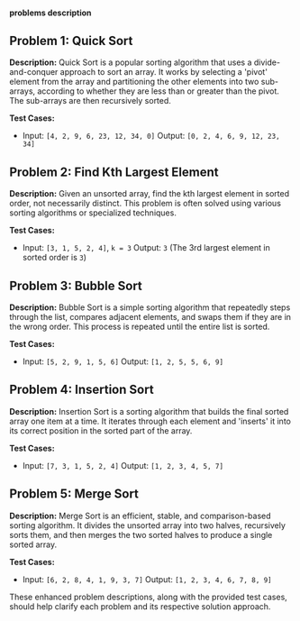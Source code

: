 #### problems description


## Problem 1: Quick Sort

**Description:** Quick Sort is a popular sorting algorithm that uses a divide-and-conquer approach to sort an array. It works by selecting a 'pivot' element from the array and partitioning the other elements into two sub-arrays, according to whether they are less than or greater than the pivot. The sub-arrays are then recursively sorted.

**Test Cases:**
- Input: `[4, 2, 9, 6, 23, 12, 34, 0]`
  Output: `[0, 2, 4, 6, 9, 12, 23, 34]`

## Problem 2: Find Kth Largest Element

**Description:** Given an unsorted array, find the kth largest element in sorted order, not necessarily distinct. This problem is often solved using various sorting algorithms or specialized techniques.

**Test Cases:**
- Input: `[3, 1, 5, 2, 4]`, `k = 3`
  Output: `3` (The 3rd largest element in sorted order is `3`)

## Problem 3: Bubble Sort

**Description:** Bubble Sort is a simple sorting algorithm that repeatedly steps through the list, compares adjacent elements, and swaps them if they are in the wrong order. This process is repeated until the entire list is sorted.

**Test Cases:**
- Input: `[5, 2, 9, 1, 5, 6]`
  Output: `[1, 2, 5, 5, 6, 9]`

## Problem 4: Insertion Sort

**Description:** Insertion Sort is a sorting algorithm that builds the final sorted array one item at a time. It iterates through each element and 'inserts' it into its correct position in the sorted part of the array.

**Test Cases:**
- Input: `[7, 3, 1, 5, 2, 4]`
  Output: `[1, 2, 3, 4, 5, 7]`

## Problem 5: Merge Sort

**Description:** Merge Sort is an efficient, stable, and comparison-based sorting algorithm. It divides the unsorted array into two halves, recursively sorts them, and then merges the two sorted halves to produce a single sorted array.

**Test Cases:**
- Input: `[6, 2, 8, 4, 1, 9, 3, 7]`
  Output: `[1, 2, 3, 4, 6, 7, 8, 9]`

These enhanced problem descriptions, along with the provided test cases, should help clarify each problem and its respective solution approach.
